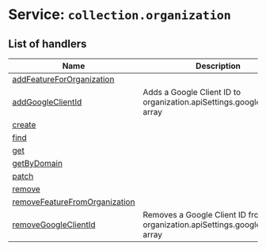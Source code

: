 # Service: `collection.organization`

<!--- #region short-description --->

<!--- Add one sentence description of the business logic concerns this service has. See to [Service naming](../../README.md#Services) for further details. --->

<!--- #endregion short-description --->

<!--- DO NOT EDIT UNDER THIS LINE, AUTOGENERATED CONTENT --->

<!---
 The table is generated with a script that is run after handlertree generation.
 You can run the generation manually by running `yarn generate:handlerdocs`
--->

## List of handlers

| Name                                                                | Description                                                                    |
| ------------------------------------------------------------------- | ------------------------------------------------------------------------------ |
| [addFeatureForOrganization](./addFeatureForOrganization.ts)         |                                                                                |
| [addGoogleClientId](./addGoogleClientId.ts)                         | Adds a Google Client ID to organization.apiSettings.googleClientIds array      |
| [create](./create.ts)                                               |                                                                                |
| [find](./find.ts)                                                   |                                                                                |
| [get](./get.ts)                                                     |                                                                                |
| [getByDomain](./getByDomain.ts)                                     |                                                                                |
| [patch](./patch.ts)                                                 |                                                                                |
| [remove](./remove.ts)                                               |                                                                                |
| [removeFeatureFromOrganization](./removeFeatureFromOrganization.ts) |                                                                                |
| [removeGoogleClientId](./removeGoogleClientId.ts)                   | Removes a Google Client ID from organization.apiSettings.googleClientIds array |
